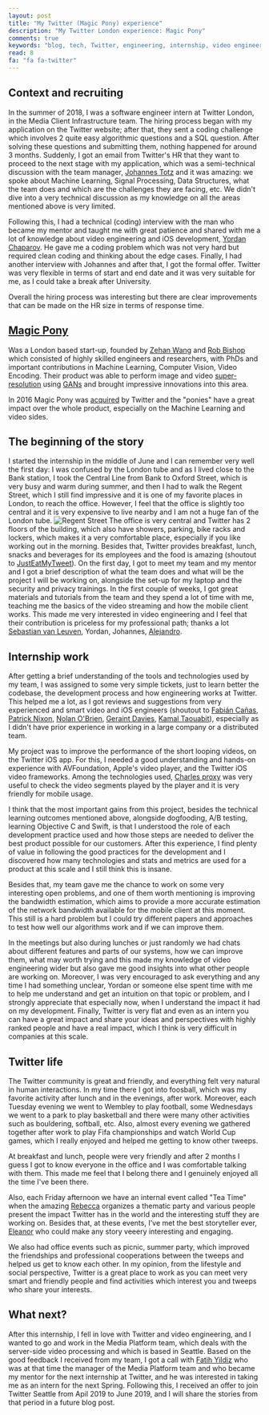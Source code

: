 ```yaml
---
layout: post
title: "My Twitter (Magic Pony) experience"
description: "My Twitter London experience: Magic Pony"
comments: true
keywords: "blog, tech, Twitter, engineering, internship, video engineering"
read: 8
fa: "fa fa-twitter"
---
```


## Context and recruiting
In the summer of 2018, I was a software engineer intern at Twitter London, in the Media Client Infrastructure team. The hiring process began with my application on the Twitter website; after that, they sent a coding challenge which involves 2 quite easy algorithmic questions and a SQL question.
After solving these questions and submitting them, nothing happened for around 3 months.
Suddenly, I got an email from Twitter's HR that they want to proceed to the next stage with my application, which was a semi-technical discussion with the team manager, [Johannes Totz](https://twitter.com/johannes_totz) and it was amazing: we spoke about Machine Learning, Signal Processing, Data Structures, what the team does and which are the challenges they are facing, etc. We didn't dive into a very technical discussion as my knowledge on all the areas mentioned above is very limited.

Following this, I had a technical (coding) interview with the man who became my mentor and taught me with great patience and shared with me a lot of knowledge about video engineering and iOS development, [Yordan Chaparov](https://twitter.com/ychaparov). He gave me a coding problem which was not very hard but required clean coding and thinking about the edge cases. Finally, I had another interview with Johannes and after that, I got the formal offer.
Twitter was very flexible in terms of start and end date and it was very suitable for me, as I could take a break after University.

Overall the hiring process was interesting but there are clear improvements that can be made on the HR size in terms of response time.

## [Magic Pony](https://techcrunch.com/2016/04/14/magic-ponys-neural-network-dreams-up-new-imagery-to-expand-an-existing-picture/)
Was a London based start-up, founded by [Zehan Wang](https://twitter.com/ZehanWang) and [Rob Bishop](https://twitter.com/Rob_Bishop) which consisted of highly skilled engineers and researchers, with PhDs and important contributions in Machine Learning, Computer Vision, Video Encoding. Their product was able to perform image and video [super-resolution](https://en.wikipedia.org/wiki/Super-resolution_imaging) using [GANs](https://arxiv.org/abs/1609.04802) and brought impressive innovations into this area. 

In 2016 Magic Pony was [acquired](https://www.theverge.com/2016/6/20/11975894/twitter-machine-learning-magic-pony-acquisition) by Twitter and the "ponies" have a great impact over the whole product, especially on the Machine Learning and video sides.

## The beginning of the story
I started the internship in the middle of June and I can remember very well the first day: I was confused by the London tube and as I lived close to the Bank station, I took the Central Line from Bank to Oxford Street, which is very busy and warm during summer, and then I had to walk the Regent Street, which I still find impressive and it is one of my favorite places in London, to reach the office. However, I feel that the office is slightly too central and it is very expensive to live nearby and I am not a huge fan of the London tube.
![Regent Street](https://i.pinimg.com/originals/a8/59/fa/a859fa002d2338fc0e73d791d2615e02.jpg "Regent Street")
The office is very central and Twitter has 2 floors of the building, which also have showers, parking, bike racks and lockers, which makes it a very comfortable place, especially if you like working out in the morning. Besides that, Twitter provides breakfast, lunch, snacks and beverages for its employees and the food is amazing (shoutout to [JustEatMyTweet](https://twitter.com/JustEatMyTweet)). 
On the first day, I got to meet my team and my mentor and I got a brief description of what the team does and what will be the project I will be working on, alongside the set-up for my laptop and the security and privacy trainings.
In the first couple of weeks, I got great materials and tutorials from the team and they spend a lot of time with me, teaching me the basics of the video streaming and how the mobile client works. This made me very interested in video engineering and I feel that their contribution is priceless for my professional path; thanks a lot [Sebastian van Leuven](https://twitter.com/svleuven), Yordan, Johannes, [Alejandro](https://twitter.com/aacostad).

## Internship work
After getting a brief understanding of the tools and technologies used by my team, I was assigned to some very simple tickets, just to learn better the codebase, the development process and how engineering works at Twitter. This helped me a lot, as I got reviews and suggestions from very experienced and smart video and iOS engineers (shoutout to [Fabián Cañas](https://twitter.com/fcanas), [Patrick Nixon](https://twitter.com/patricknixon), [Nolan O'Brien](https://twitter.com/NolanOBrien), [Geraint Davies](https://twitter.com/geraintd), [Kamal Taouabit](https://www.linkedin.com/in/taouabit/)), especially as I didn't have prior experience in working in a large company or a distributed team.

My project was to improve the performance of the short looping videos, on the Twitter iOS app. For this, I needed a good understanding and hands-on experience with AVFoundation, Apple's video player, and the Twitter iOS video frameworks. Among the technologies used, [Charles proxy](https://www.charlesproxy.com/) was very useful to check the video segments played by the player and it is very friendly for mobile usage.

I think that the most important gains from this project, besides the technical learning outcomes mentioned above, alongside dogfooding, A/B testing, learning Objective C and Swift, is that I understood the role of each development practice used and how those steps are needed to deliver the best product possible for our customers. After this experience, I find plenty of value in following the good practices for the development and I discovered how many technologies and stats and metrics are used for a product at this scale and I still think this is insane.

Besides that, my team gave me the chance to work on some very interesting open problems, and one of them worth mentioning is improving the bandwidth estimation, which aims to provide a more accurate estimation of the network bandwidth available for the mobile client at this moment. This still is a hard problem but I could try different papers and approaches to test how well our algorithms work and if we can improve them.

In the meetings but also during lunches or just randomly we had chats about different features and parts of our systems, how we can improve them, what may worth trying and this made my knowledge of video engineering wider but also gave me good insights into what other people are working on. Moreover, I was very encouraged to ask everything and any time I had something unclear, Yordan or someone else spent time with me to help me understand and get an intuition on that topic or problem, and I strongly appreciate that especially now, when I understand the impact it had on my development. Finally, Twitter is very flat and even as an intern you can have a great impact and share your ideas and perspectives with highly ranked people and have a real impact, which I think is very difficult in companies at this scale.

## Twitter life
The Twitter community is great and friendly, and everything felt very natural in human interactions. In my time there I got into foosball, which was my favorite activity after lunch and in the evenings, after work. Moreover, each Tuesday evening we went to Wembley to play football, some Wednesdays we went to a park to play basketball and there were many other activities such as bouldering, softball, etc. Also, almost every evening we gathered together after work to play Fifa championships and watch World Cup games, which I really enjoyed and helped me getting to know other tweeps.

At breakfast and lunch, people were very friendly and after 2 months I guess I got to know everyone in the office and I was comfortable talking with them. This made me feel that I belong there and I genuinely enjoyed all the time I've been there.

Also, each Friday afternoon we have an internal event called "Tea Time" when the amazing [Rebecca](https://twitter.com/RebeccaW) organizes a thematic party and various people present the impact Twitter has in the world and the interesting stuff they are working on. Besides that, at these events, I've met the best storyteller ever, [Eleanor](https://twitter.com/tweetanor) who could make any story veeery interesting and engaging.

We also had office events such as picnic, summer party, which improved the friendships and professional cooperations between the tweeps and helped us get to know each other. In my opinion, from the lifestyle and social perspective, Twitter is a great place to work as you can meet very smart and friendly people and find activities which interest you and tweeps who share your interests.

## What next?
After this internship, I fell in love with Twitter and video engineering, and I wanted to go and work in the Media Platform team, which deals with the server-side video processing and which is based in Seattle. Based on the good feedback I received from my team, I got a call with [Fatih Yildiz](https://twitter.com/yildiz) who was at that time the manager of the Media Platform team and who became my mentor for the next internship at Twitter, and he was interested in taking me as an intern for the next Spring. Following this, I received an offer to join Twitter Seattle from Apil 2019 to June 2019, and I will share the stories from that period in a future blog post.
